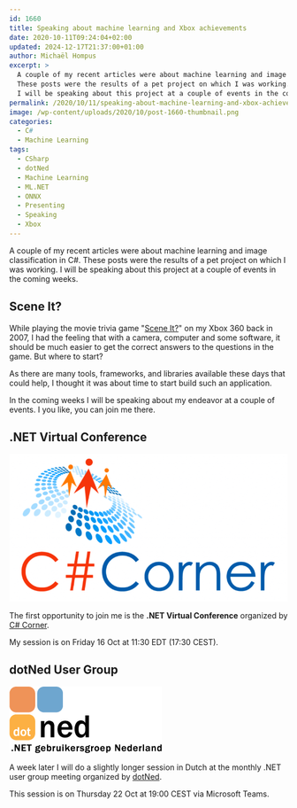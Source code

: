 ```yaml
---
id: 1660
title: Speaking about machine learning and Xbox achievements
date: 2020-10-11T09:24:04+02:00
updated: 2024-12-17T21:37:00+01:00
author: Michaël Hompus
excerpt: >
  A couple of my recent articles were about machine learning and image classification in C#.
  These posts were the results of a pet project on which I was working.
  I will be speaking about this project at a couple of events in the coming weeks.
permalink: /2020/10/11/speaking-about-machine-learning-and-xbox-achievements/
image: /wp-content/uploads/2020/10/post-1660-thumbnail.png
categories:
  - C#
  - Machine Learning
tags:
  - CSharp
  - dotNed
  - Machine Learning
  - ML.NET
  - ONNX
  - Presenting
  - Speaking
  - Xbox
---
```


A couple of my recent articles were about machine learning and image classification in C#.
These posts were the results of a pet project on which I was working.
I will be speaking about this project at a couple of events in the coming weeks.

<!--more-->

## Scene It?

While playing the movie trivia game "[Scene It?](https://en.wikipedia.org/wiki/Scene_It?)" on my Xbox 360 back in 2007,
I had the feeling that with a camera, computer and some software,
it should be much easier to get the correct answers to the questions in the game.
But where to start?

As there are many tools, frameworks, and libraries available these days that could help,
I thought it was about time to start build such an application.

In the coming weeks I will be speaking about my endeavor at a couple of events.
I you like, you can join me there.

## .NET Virtual Conference

![Logo of C# Corner](/wp-content/uploads/2020/10/ccorner_logo.png)

The first opportunity to join me is the **.NET Virtual Conference** organized by [C# Corner](https://www.c-sharpcorner.com).

My session is on Friday 16 Oct at 11:30 EDT (17:30 CEST).

## dotNed User Group

![Logo of dotNed](/wp-content/uploads/2020/10/logo_dotned.gif)

A week later I will do a slightly longer session in Dutch at the monthly .NET user group meeting organized by [dotNed](https://dotned.nl).

This session is on Thursday 22 Oct at 19:00 CEST via Microsoft Teams.
